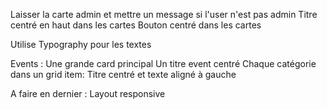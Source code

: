 Laisser la carte admin et mettre un message si l'user n'est pas admin
Titre centré en haut dans les cartes
Bouton centré dans les cartes

Utilise Typography pour les textes

Events : Une grande card principal
Un titre event centré
Chaque catégorie dans un grid item: Titre centré et texte aligné à gauche

A faire en dernier :
Layout responsive
